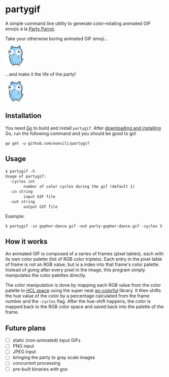 partygif
========

A simple command line utility to generate color-rotating animated GIF emojis à la [Party Parrot][party-parrot].

Take your otherwise boring animated GIF emoji...

![gopher-dance](/images/gopher-dance.gif)

...and make it the life of the party!

![party-gopher-dance](/images/party-gopher-dance.gif)

Installation
------------

You need [Go][golang] to build and install `partygif`. After [downloading and installing][golang-dl] Go, run the following command and you should be good to go!

```
go get -u github.com/ooesili/partygif
```

Usage
-----

```
$ partygif -h
Usage of partygif:
  -cycles int
        number of color cycles during the gif (default 1)
  -in string
        input GIF file
  -out string
        output GIF file
```

Example:

```
$ partygif -in gopher-dance.gif -out party-gopher-dance.gif -cycles 3
```

How it works
------------

An animated GIF is composed of a series of frames (pixel tables), each with its own color palette (list of RGB color triplets). Each entry in the pixel table of frame is not an RGB value, but is a index into that frame's color palette. Instead of going after every pixel in the image, this program simply manipulates the color palettes directly.

The color manipulation is done by mapping each RGB value from the color palette to [HCL space][hcl-space] using the super neat [go-colorful][go-colorful] library. It then shifts the hue value of the color by a percentage calculated from the frame number and the `-cycles` flag. After the hue-shift happens, the color is mapped back to the RGB color space and saved back into the palette of the frame.

Future plans
------------

- [ ] static (non-animated) input GIFs
- [ ] PNG input
- [ ] JPEG input
- [ ] bringing the party to gray scale images
- [ ] concurrent processing
- [ ] pre-built binaries with gox

[party-parrot]: http://cultofthepartyparrot.com
[go-colorful]: https://github.com/lucasb-eyer/go-colorful
[hcl-space]: https://en.wikipedia.org/wiki/HCL_color_space
[golang]: https://golang.org/
[golang-dl]: https://golang.org/dl/
